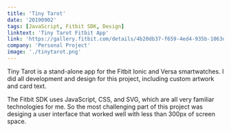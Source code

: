 ```yaml
---
title: 'Tiny Tarot'
date: '20190902'
tags: [JavaScript, Fitbit SDK, Design]
linktext: 'Tiny Tarot Fitbit App'
link: 'https://gallery.fitbit.com/details/4b20db37-f659-4ed4-935b-1063d73b7fa1'
company: 'Personal Project'
image: './tinytarot.png'
---
```


Tiny Tarot is a stand-alone app for the Fitbit Ionic and Versa smartwatches. I did all development and design for this project, including custom artwork and card text. 

The Fitbit SDK uses JavaScript, CSS, and SVG, which are all very familiar technologies for me. So the most challenging part of this project was desiging a user interface that worked well with less than 300px of screen space.
